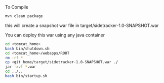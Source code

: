 To Compile

``` bash
mvn clean package
```

this will create a snapshot war file in target/sidetracker-1.0-SNAPSHOT.war

You can deploy this war using any java container

``` bash
cd <tomcat_home>
bash bin/shutdown.sh
cd <tomcat_home>/webapps/ROOT
rm -rf *
cp <git_home/target/sidetracker-1.0-SNAPSHOT.war ./
jar -xvf *.war
cd ../..
bash bin/startup.sh
```
